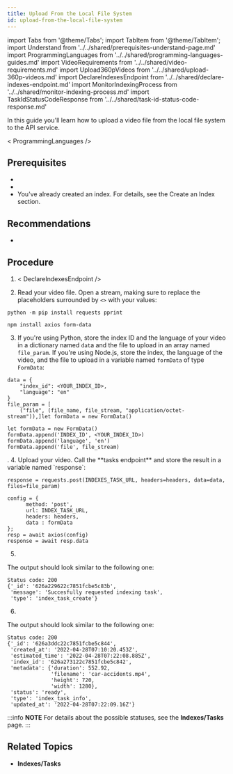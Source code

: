 ```yaml
---
title: Upload From the Local File System 
id: upload-from-the-local-file-system 
---
```


import Tabs from '@theme/Tabs';
import TabItem from '@theme/TabItem';
import Understand from '../../shared/prerequisites-understand-page.md'
import ProgrammingLanguages from '../../shared/programming-languages-guides.md'
import VideoRequirements from '../../shared/video-requirements.md'
import Upload360pVideos from '../../shared/upload-360p-videos.md'
import DeclareIndexesEndpoint from '../../shared/declare-indexes-endpoint.md'
import MonitorIndexingProcess from '../../shared/monitor-indexing-process.md' 
import TaskIdStatusCodeResponse from '../../shared/task-id-status-code-response.md'


In this guide you'll learn how to upload a video file from the local file system to the API service.

< ProgrammingLanguages />

## Prerequisites

- <VideoRequirements />
- <Understand />
- You've already created an index. For details, see the Create an Index section. <!-- TODO: Add link -->

## Recommendations

- <Upload360pVideos />

## Procedure

1. < DeclareIndexesEndpoint /> 

2. Read your video file. Open a stream, making sure to replace the placeholders surrounded by `<>` with your values:

  <Tabs>
  <TabItem value="py" label="Python">

  ```
  python -m pip install requests pprint
  ```
  </TabItem>
  <TabItem value="js" label="Node.js">

  ```
  npm install axios form-data
  ```
  </TabItem>
  </Tabs>

3. If you're using Python, store the index ID and the language of your video in a dictionary named `dat`a and the file to upload in an array named `file_param`. If you're using Node.js, store the index, the language of the video, and the file to upload in a variable named `formData` of type `FormData`:

  <Tabs>
  <TabItem value="py" label="Python">

  ```
  data = {
      "index_id": <YOUR_INDEX_ID>, 
      "language": "en"
  }
  file_param = [
      ("file", (file_name, file_stream, "application/octet-stream")),]let formData = new FormData()
  ```
  </TabItem>
  <TabItem value="js" label="Node.js">

  ```
  let formData = new FormData()
  formData.append('INDEX_ID', <YOUR_INDEX_ID>)
  formData.append('language', 'en')
  formData.append('file', file_stream)
  ```
  </TabItem>
  </Tabs>
.
4. Upload your video. Call the **tasks endpoint** <!--TODO: Add link --> and store the result in a variable named `response`:

  <Tabs>
  <TabItem value="py" label="Python">

  ```
  response = requests.post(INDEXES_TASK_URL, headers=headers, data=data, files=file_param)
  ```
  </TabItem>
  <TabItem value="js" label="Node.js">

  ```
  config = {
        method: 'post',
        url: INDEX_TASK_URL,
        headers: headers,
        data : formData
  };
  resp = await axios(config)
  response = await resp.data
  ```
  </TabItem>
  </Tabs>

5. <TaskIdStatusCodeResponse />
 
  The output should look similar to the following one:

  ```output
  Status code: 200
  {'_id': '626a229622c7851fcbe5c83b',
   'message': 'Succesfully requested indexing task',
   'type': 'index_task_create'}
  ```

6. <MonitorIndexingProcess /> 

  The output should look similar to the following one:
  ```output
  Status code: 200
  {'_id': '626a3ddc22c7851fcbe5c844',
   'created_at': '2022-04-28T07:10:20.453Z',
   'estimated_time': '2022-04-28T07:22:08.885Z',
   'index_id': '626a273122c7851fcbe5c842',
   'metadata': {'duration': 552.92,
                'filename': 'car-accidents.mp4',
                'height': 720,
                'width': 1280},
   'status': 'ready',
   'type': 'index_task_info',
   'updated_at': '2022-04-28T07:22:09.16Z'}
  ```
  
  :::info **NOTE**
  For details about the possible statuses, see the **Indexes/Tasks** page. <!--TODO: Add link-->
  :::

## Related Topics

- **Indexes/Tasks** <!--TODO: Add link-->
